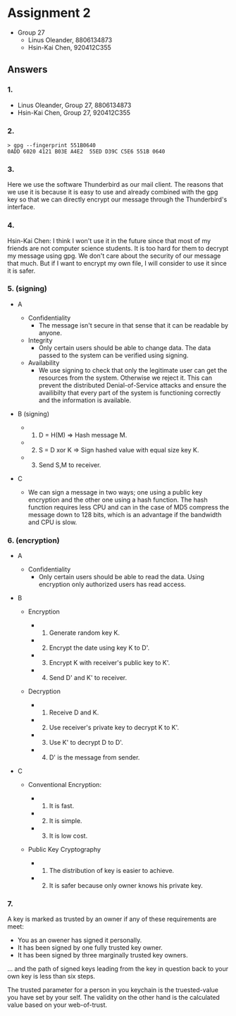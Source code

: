 # Assignment 2

- Group 27
  - Linus Oleander, 8806134873
  - Hsin-Kai Chen, 920412C355

## Answers

### 1.

- Linus Oleander, Group 27, 8806134873
- Hsin-Kai Chen, Group 27, 920412C355

### 2.

    > gpg --fingerprint 551B0640
    0ADD 6020 4121 B03E A4E2  55ED D39C C5E6 551B 0640

### 3.

Here we use the software Thunderbird as our mail client. The reasons that we use it is because it is easy to use and already combined with the gpg key so that we can directly encrypt our message through the Thunderbird's interface.

### 4.

Hsin-Kai Chen: I think I won't use it in the future since that most of my friends are not computer science students. It is too hard for them to decrypt my message using gpg. We don't care about the security of our message that much. But if I want to encrypt my own file, I will consider to use it since it is safer.

### 5. (signing)

- A
  - Confidentiality
    - The message isn't secure in that sense that it can be readable by anyone. 
  - Integrity
    - Only certain users should be able to change data. The data passed 
    to the system can be verified using signing.
  - Availability
    - We use signing to check that only the legitimate user can get the resources from the system. Otherwise we reject it. This can prevent the distributed Denial-of-Service attacks and ensure the availibilty that every part of the system is functioning correctly and the information is available.

- B (signing)
  - 1. D = H(M) => Hash message M.
  - 2. S = D xor K => Sign hashed value with equal size key K.
  - 3. Send S,M to receiver.

- C
  - We can sign a message in two ways; one using a public key encryption and the other one using a hash function. The hash function requires less CPU and can in the case of MD5 compress the message down to 128 bits, which is an advantage if the bandwidth and CPU is slow.

### 6. (encryption)

- A
  - Confidentiality
    - Only certain users should be able to read the data. Using encryption
    only authorized users has read access.

- B
  - Encryption
    - 1. Generate random key K.
    - 2. Encrypt the date using key K to D'.
    - 3. Encrypt K with receiver's public key to K'.
    - 4. Send D' and K' to receiver.

  - Decryption
    - 1. Receive D and K.
    - 2. Use receiver's private key to decrypt K to K'.
    - 3. Use K' to decrypt D to D'.
    - 4. D' is the message from sender.
- C
  - Conventional Encryption:
    - 1. It is fast.
    - 2. It is simple.
    - 3. It is low cost.

  - Public Key Cryptography
    - 1. The distribution of key is easier to achieve.
    - 2. It is safer because only owner knows his private key.

### 7.

A key is marked as trusted by an owner if any of these requirements are meet:

- You as an owener has signed it personally.
- It has been signed by one fully trusted key owner.
- It has been signed by three marginally trusted key owners.

... and the path of signed keys leading from the key in question back to your own key is less than six steps.

The trusted parameter for a person in you keychain is the truested-value you have set by your self. The validity on the other hand is the calculated value based on your web-of-trust.